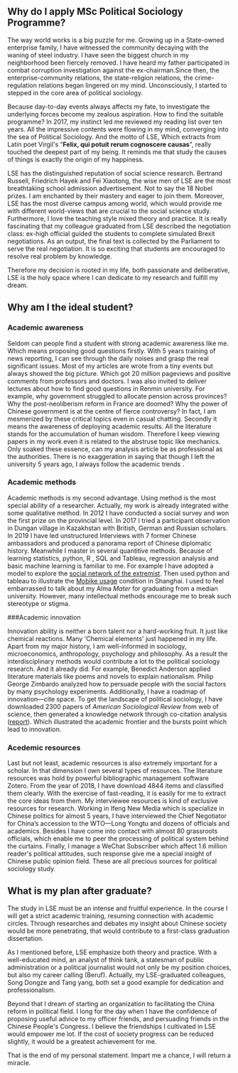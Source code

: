 ## Why do I apply MSc Political Sociology Programme?

The way world works is a big puzzle for me. Growing up in a State-owned enterprise family, I have witnessed the community decaying with the waning of steel industry.  I have seen the biggest church in my neighborhood been fiercely removed. I have heard my father participated in combat corruption investigation against the ex-chairman.Since then, the enterprise-community relations, the state-religion relations, the crime-regulation relations began lingered on my mind. Unconsciously, I started to stepped in the core area of political sociology.

Because day-to-day events always affects my fate, to investigate the underlying forces become my zealous aspiration. How to find the suitable programme? In 2017, my instinct led me reviewed my reading list over ten years. All the impressive contents were flowing in my mind, converging into the sea of Political Sociology. And the motto of LSE, Which extracts from Latin poet Virgil's “**Felix, qui potuit rerum cognoscere causas**”, really touched the deepest part of my being. It reminds me that study the causes of things is exactly the origin of my happiness.

LSE has the distinguished reputation of social science research. Bertrand Russell, Friedrich Hayek and Fei Xiaotong, the wise men of LSE are the most breathtaking school admission advertisement. Not to say the 18 Nobel prizes. I am enchanted by their mastery and eager to join them. Moreover, LSE has the most diverse campus among world, which would provide me with different world-views that are crucial to the social science study. Furthermore, I love the teaching style mixed theory and practice. It is really fascinating that my colleague graduated from LSE described the negotiation class: ex-high official guided the students to complete simulated Brexit negotiations. As an output, the final text is collected by the Parliament to serve the real negotiation. It is so exciting that students are encouraged to resolve real problem by knowledge.

Therefore my decision is rooted in my life, both passionate and deliberative, LSE is the holy space where I can dedicate to my research and fulfill my dream.

## Why am I the ideal student?

### Academic awareness

Seldom can people find a student with strong academic awareness like me. Which means proposing good questions firstly. With 5 years training of news reporting, I can see through the daily noises and grasp the real significant issues. Most of my articles are wrote from a tiny events but always showed the big picture. Which got 20 million pageviews and positive comments from professors and doctors. I was also invited to deliver lectures about how to find good questions in Renmin university. For example, why government struggled to allocate pension across provinces? Why the post-neoliberism reform in France are doomed? Why the power of Chinese government is at the centre of fierce controversy? In fact, I am mesmerized by these critical topics even in casual chatting. Secondly it means the awareness of deploying academic results. All the literature stands for the accumulation of human wisdom. Therefore I keep viewing papers in my work even it is related to the abstruse topic like mechanics. Only soaked these essence, can my analysis article be as professional as the authorities. There is no exaggeration in saying that though I left the university 5 years ago, I always follow the academic trends .

### Academic methods 

Academic methods is my second advantage. Using method is the most special ability of a researcher. Actually, my work is already integrated withe some qualitative method. In 2012 I have conducted a social survey and won the first prize on the provincial level. In 2017 I tried a participant observation in Dungan village in Kazakhstan with British, German and Russian scholars. In 2019 I have led unstructured Interviews with 7 former Chinese ambassadors and produced a panorama report of Chinese diplomatic history. Meanwhile I master in several quantitive methods. Because of learning statistics, python, R , SQL and Tableau, regression analysis and basic machine learning is familiar to me. For example I have adopted a model to explore the [social network of the extremist](https://slides.com/houyichao/deck-1/live#/). Then used python and tableau to illustrate the [Mobike usage](https://public.tableau.com/profile/henry8017) condition in Shanghai. I used to feel embarrassed to talk about my Alma *Mater* for graduating from a median university. However, many intellectual methods encourage me to break such stereotype or stigma.

###Academic innovation

Innovation ability is neither a born talent nor a hard-working fruit. It just like chemical reactions. Many 'Chemical elements' just happened in my life. Apart from my major history, I am well-informed in sociology, microeconomics, anthropology, psychology and philosophy. As a result the interdisciplinary methods would contribute a lot to the political sociology research. And it already did. For example, Benedict Anderson applied literature materials like poems and novels to explain nationalism. Philip George Zimbardo analyzed how to persuade people with the social factors by many psychology experiments. Additionally, I have a roadmap of innovation—cite space. To get the landscape of political sociology, I have downloaded 2300 papers of *American Sociological Review* from web of science, then generated a knowledge network through co-citation analysis ([report](https://www.houyichao.com/article/2019-06-07%E6%94%BF%E6%B2%BB%E7%A4%BE%E4%BC%9A%E5%AD%A6%E7%9F%A5%E8%AF%86%E5%9B%BE%E8%B0%B1/)). Which illustrated the academic frontier and the bursts point which lead to innovation. 

### Acedemic resources

Last but not least, academic resources is also extremely important for a scholar. In that dimension I own several types of resources. The literature resources was hold by powerful bibliographic management software Zotero. From the year of 2018, I have download 4844 items and classified them clearly. With the exercise of fast-reading, it is easily for me to extract the core ideas from them. My interviewee resources is  kind of exclusive resources for research. Working in Ifeng New Media which is specialize in Chinese politics for almost 5 years, I have interviewed the Chief Negotiator for China’s accession to the WTO—Long Yongtu and dozens of officials and academics. Besides I have come into contact with almost 80 grassroots officials, which enable me to peer the processing of political system behind the curtains. Finally, I manage a WeChat Subscriber which affect 1.6 million reader's political attitudes, such response give me a special insight of Chinese public opinion field. These are all precious sources for political sociology study. 

## What is my plan after graduate?

The study in LSE must be an intense and fruitful experience. In the course I will get a strict academic training, resuming connection with academic circles. Through researches and debates my insight about Chinese society would be more penetrating, that would contribute to a first-class graduation dissertation.

As I mentioned before, LSE emphasize both theory and practice. With a well-educated mind, an analyst of think tank, a statesman of public administration or a political journalist would not only be my position choices, but also my career calling (Beruf). Actually, my LSE-graduated colleagues, Song Dongze and Tang yang, both set a good example for dedication and professionalism. 

Beyond that I dream of starting an organization to facilitating the China reform in political field. I long for the day when I have the confidence of proposing useful advice to my officer friends, and persuading friends in the Chinese People's Congress. I believe the friendships I cultivated in LSE would empower me lot. If the cost of society progress can be reduced slightly, it would be a greatest achievement for me.

That is the end of my personal statement. Impart me a chance, I will return a miracle.
